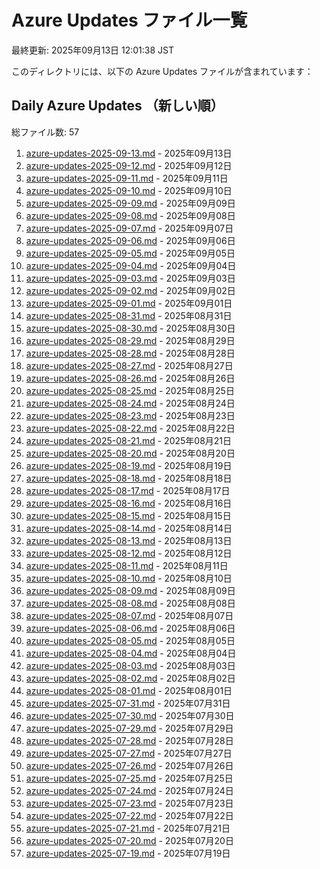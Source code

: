 # Azure Updates ファイル一覧

最終更新: 2025年09月13日 12:01:38 JST

このディレクトリには、以下の Azure Updates ファイルが含まれています：

## Daily Azure Updates （新しい順）

総ファイル数: 57

1. [azure-updates-2025-09-13.md](./azure-updates-2025-09-13.md) - 2025年09月13日
2. [azure-updates-2025-09-12.md](./azure-updates-2025-09-12.md) - 2025年09月12日
3. [azure-updates-2025-09-11.md](./azure-updates-2025-09-11.md) - 2025年09月11日
4. [azure-updates-2025-09-10.md](./azure-updates-2025-09-10.md) - 2025年09月10日
5. [azure-updates-2025-09-09.md](./azure-updates-2025-09-09.md) - 2025年09月09日
6. [azure-updates-2025-09-08.md](./azure-updates-2025-09-08.md) - 2025年09月08日
7. [azure-updates-2025-09-07.md](./azure-updates-2025-09-07.md) - 2025年09月07日
8. [azure-updates-2025-09-06.md](./azure-updates-2025-09-06.md) - 2025年09月06日
9. [azure-updates-2025-09-05.md](./azure-updates-2025-09-05.md) - 2025年09月05日
10. [azure-updates-2025-09-04.md](./azure-updates-2025-09-04.md) - 2025年09月04日
11. [azure-updates-2025-09-03.md](./azure-updates-2025-09-03.md) - 2025年09月03日
12. [azure-updates-2025-09-02.md](./azure-updates-2025-09-02.md) - 2025年09月02日
13. [azure-updates-2025-09-01.md](./azure-updates-2025-09-01.md) - 2025年09月01日
14. [azure-updates-2025-08-31.md](./azure-updates-2025-08-31.md) - 2025年08月31日
15. [azure-updates-2025-08-30.md](./azure-updates-2025-08-30.md) - 2025年08月30日
16. [azure-updates-2025-08-29.md](./azure-updates-2025-08-29.md) - 2025年08月29日
17. [azure-updates-2025-08-28.md](./azure-updates-2025-08-28.md) - 2025年08月28日
18. [azure-updates-2025-08-27.md](./azure-updates-2025-08-27.md) - 2025年08月27日
19. [azure-updates-2025-08-26.md](./azure-updates-2025-08-26.md) - 2025年08月26日
20. [azure-updates-2025-08-25.md](./azure-updates-2025-08-25.md) - 2025年08月25日
21. [azure-updates-2025-08-24.md](./azure-updates-2025-08-24.md) - 2025年08月24日
22. [azure-updates-2025-08-23.md](./azure-updates-2025-08-23.md) - 2025年08月23日
23. [azure-updates-2025-08-22.md](./azure-updates-2025-08-22.md) - 2025年08月22日
24. [azure-updates-2025-08-21.md](./azure-updates-2025-08-21.md) - 2025年08月21日
25. [azure-updates-2025-08-20.md](./azure-updates-2025-08-20.md) - 2025年08月20日
26. [azure-updates-2025-08-19.md](./azure-updates-2025-08-19.md) - 2025年08月19日
27. [azure-updates-2025-08-18.md](./azure-updates-2025-08-18.md) - 2025年08月18日
28. [azure-updates-2025-08-17.md](./azure-updates-2025-08-17.md) - 2025年08月17日
29. [azure-updates-2025-08-16.md](./azure-updates-2025-08-16.md) - 2025年08月16日
30. [azure-updates-2025-08-15.md](./azure-updates-2025-08-15.md) - 2025年08月15日
31. [azure-updates-2025-08-14.md](./azure-updates-2025-08-14.md) - 2025年08月14日
32. [azure-updates-2025-08-13.md](./azure-updates-2025-08-13.md) - 2025年08月13日
33. [azure-updates-2025-08-12.md](./azure-updates-2025-08-12.md) - 2025年08月12日
34. [azure-updates-2025-08-11.md](./azure-updates-2025-08-11.md) - 2025年08月11日
35. [azure-updates-2025-08-10.md](./azure-updates-2025-08-10.md) - 2025年08月10日
36. [azure-updates-2025-08-09.md](./azure-updates-2025-08-09.md) - 2025年08月09日
37. [azure-updates-2025-08-08.md](./azure-updates-2025-08-08.md) - 2025年08月08日
38. [azure-updates-2025-08-07.md](./azure-updates-2025-08-07.md) - 2025年08月07日
39. [azure-updates-2025-08-06.md](./azure-updates-2025-08-06.md) - 2025年08月06日
40. [azure-updates-2025-08-05.md](./azure-updates-2025-08-05.md) - 2025年08月05日
41. [azure-updates-2025-08-04.md](./azure-updates-2025-08-04.md) - 2025年08月04日
42. [azure-updates-2025-08-03.md](./azure-updates-2025-08-03.md) - 2025年08月03日
43. [azure-updates-2025-08-02.md](./azure-updates-2025-08-02.md) - 2025年08月02日
44. [azure-updates-2025-08-01.md](./azure-updates-2025-08-01.md) - 2025年08月01日
45. [azure-updates-2025-07-31.md](./azure-updates-2025-07-31.md) - 2025年07月31日
46. [azure-updates-2025-07-30.md](./azure-updates-2025-07-30.md) - 2025年07月30日
47. [azure-updates-2025-07-29.md](./azure-updates-2025-07-29.md) - 2025年07月29日
48. [azure-updates-2025-07-28.md](./azure-updates-2025-07-28.md) - 2025年07月28日
49. [azure-updates-2025-07-27.md](./azure-updates-2025-07-27.md) - 2025年07月27日
50. [azure-updates-2025-07-26.md](./azure-updates-2025-07-26.md) - 2025年07月26日
51. [azure-updates-2025-07-25.md](./azure-updates-2025-07-25.md) - 2025年07月25日
52. [azure-updates-2025-07-24.md](./azure-updates-2025-07-24.md) - 2025年07月24日
53. [azure-updates-2025-07-23.md](./azure-updates-2025-07-23.md) - 2025年07月23日
54. [azure-updates-2025-07-22.md](./azure-updates-2025-07-22.md) - 2025年07月22日
55. [azure-updates-2025-07-21.md](./azure-updates-2025-07-21.md) - 2025年07月21日
56. [azure-updates-2025-07-20.md](./azure-updates-2025-07-20.md) - 2025年07月20日
57. [azure-updates-2025-07-19.md](./azure-updates-2025-07-19.md) - 2025年07月19日
